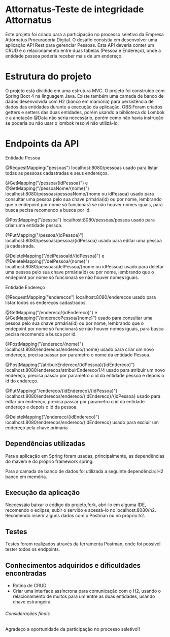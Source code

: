 # Attornatus-Teste de integridade Attornatus 
Este projeto foi criado para a participação no processo seletivo da Empresa Attornatus Procuradoria Digital. O desafio consistia em desenvolver uma aplicação API Rest para gerenciar Pessoas. Esta API deveria conter um CRUD e o relacionamento entre duas tabelas (Pessoa e Endereço), onde a entidade pessoa poderia receber mais de um endereço.  

# Estrutura do projeto

O projeto está dividido em uma estrutura MVC.
O projeto foi construído com Spring Boot 4 na linguagem Java. 
Existe também uma camada de banco de dados desenvolvida com H2 (banco em mamória) para persistência de dados  das entidades  durante a execução da aplicação.
OBS:Foram criados getters e setters  das duas entidades, porém usando a biblioteca do Lombok e a anotação @Data não seria necessário, porém como não havia instrução se poderia ou não usar o lombok resolvi não utilizá-lo. 

# Endpoints da API

Entidade Pessoa

@RequestMapping("pessoas") localhost:8080/pessoas usado para listar todas as pessoas cadastradas e seus endereços.

@GetMapping("/pessoa/{idPessoa}") e @GetMapping("/pessoaNome/{nome}") localhost:8080/pessoas/pessoaNome/{nome ou idPessoa} usado para consultar uma pessoa pelo sua chave prmária(id) ou por nome, lembrando que o endepoint por nome só funcionará se não houver nomes iguais, para busca pecisa recomendo a busca por id. 

@PostMapping("/pessoa") localhost:8080/pessoas/pessoa usado para criar uma entidade pessoa.

@PutMapping("/pessoa/{idPessoa}") localhost:8080/pessoas/pessoa/{idPessoa} usado para editar uma pessoa já cadastrada.

@DeleteMapping("/delPessoaId/{idPessoa}") e @DeleteMapping("/delPessoa/{nome}") localhost:8080/pessoas/delPessoa/{nome ou idPessoa} usado para deletar uma pessoa pelo sua chave prmária(id) ou por nome, lembrando que o endepoint por nome só funcionará se não houver nomes iguais.

Entidade Endereço

@RequestMapping("enderecos") localhost:8080/enderecos usado para listar todos os endereços cadastrados.

@GetMapping("/endereco/{idEndereco}") e @GetMapping("/enderecoPessoa/{nome}") usado para consultar uma pessoa pelo sua chave prmária(id) ou por nome, lembrando que o endepoint por nome só funcionará se não houver nomes iguais, para busca pecisa recomendo a busca por id. 

@PostMapping("/endereco/{nome}") localhost:8080/enderecos/endereco/{nome} usado para criar um novo endereço, precisa passar por parametro o nome da entidade Pessoa.

@PostMapping("/atribuirEndereco/{idPessoa}/{idEndereco}") localhost:8080/enderecos/atribuirEndereco/1/4 usado para atribuir um novo endereço, precisa passar por parametro o id da entidade pessoa e depois o id do endereço.

@PutMapping("/endereco/{idEndereco}/{idPessoa}") localhost:8080/enderecos/endereco/{idEndereco}/{idPessoa} usado para edtar um endereço, precisa passar por parametro o id da entidade endereço e depois o id da pessoa.

@DeleteMapping("/endereco/{idEndereco}") localhost:8080/enderecos/endereco/{idEndereco} usado para excluir um endereço pela chave primária.

## Dependências utilizadas

Para a aplicação em Spring foram usadas, principalmente, as dependências do mavem e do próprio framework spring.

Para a camada de banco de dados foi utilizada a seguinte dependência: H2 banco em memória.

## Execução da aplicação

Neccessáio baixar o código do projeto,fork, abri-lo em alguma IDE, recomendo o eclipse, subir o servido e acessá-lo no localhost:8080/h2.
Recomendo inserir alguns dados com o Postman ou no próprio h2.

## Testes
Testes foram realizados através da ferramenta Postman, onde foi possivel tester todos os endpoints.

## Conhecimentos adquiridos e dificuldades encontradas

* Rotina de CRUD.
* Criar uma interface assíncrona para comunicação  com o H2, usando o relacionamento de muitos para um entre as duas entidades, usando chave estrangeira.

###### Considerações finais

Agradeço a oportunidade da participação no processo seletivo!!


